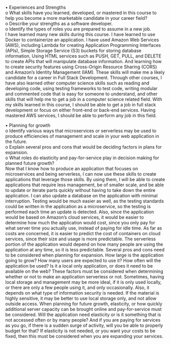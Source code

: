 
•	Experiences and Strengths  
  o	What skills have you learned, developed, or mastered in this course to help you become a more marketable candidate in your career field?  
  o	Describe your strengths as a software developer.  
  o	Identify the types of roles you are prepared to assume in a new job.  
    I have learned many new skills during this course. I have learned to use Docker to containerize an application. I have used Amazon Web Services (AWS), including Lambda for creating Application Programming Interfaces (APIs), Simple Storage Service (S3) buckets for storing database information, Using HTML services such as PUSH, GET, PULL, and DELETE to create APIs that will manipulate database information. And learning how to create security features using Cross-Origin Resource Sharing (CORS) and Amazon’s Identity Management (IAM). These skills will make me a likely candidate for a career in Full Stack Development. 
Through other courses, I have also learned other computer science skills such as reading and developing code, using testing frameworks to test code, writing modular and commented code that is easy for someone to understand, and other skills that will help me to get a job in a computer science related field.
With my skills learned in this course, I should be able to get a job in full stack development or focus on either front-end or back-end services. Having mastered AWS services, I should be able to perform any job in this field.

•	Planning for growth  
  o	Identify various ways that microservices or serverless may be used to produce efficiencies of management and scale in your web application in the future.  
  o	Explain several pros and cons that would be deciding factors in plans for expansion.  
  o	What roles do elasticity and pay-for-service play in decision making for planned future growth?  
    Now that I know how to produce an application that focuses on microservices and being serverless, I can now use these skills to create applications that leverage those skills. By using them, I will be able to create applications that require less management, be of smaller scale, and be able to update or iterate parts quickly without having to take down the entire application. I can also update a database on the application with minimal interruption. Testing would be much easier as well, as the testing standards could be written in the application as a microservice, so the testing is performed each time an update is detected. Also, since the application would be based on Amazon’s cloud services, it would be easier to determine how much the application would cost, since you only pay for what server time you actually use, instead of paying for idle time. As far as costs are concerned, it is easier to predict the cost of containers on cloud services, since their size and usage is more predictable. The serverless portion of the application would depend on how many people are using the application at any time, so it is less predictable.
Several pros and cons need to be considered when planning for expansion. How large is the application going to grow? How many users are expected to use it? How often will the application be used? Is it a local only application, or does it need to be available on the web? These factors must be considered when determining whether or not to make an application serverless or not. Sometimes, having local storage and management may be more ideal, if it is only used locally, or there are only a few people using it, and only occasionally. Also, it depends on what type of information security is needed. If the material is highly sensitive, it may be better to use local storage only, and not allow outside access.
When planning for future growth, elasticity, or how quickly additional server capacity can be brought online and pay-for-service must be considered. Will the application need elasticity or is it something that is not accessed often or by many people? And if you are paying for services as you go, if there is a sudden surge of activity, will you be able to properly budget for that? If elasticity is not needed, or you want your costs to be fixed, then this must be considered when you are expanding your services.
